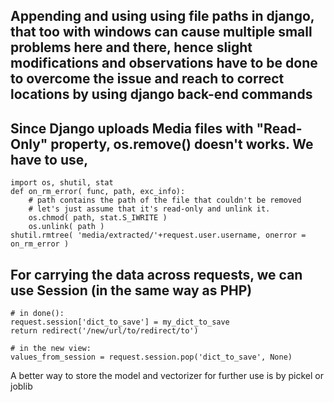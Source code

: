 ## Appending and using using file paths in django, that too with windows can cause multiple small problems here and there, hence slight modifications and observations have to be done to overcome the issue and reach to correct locations by using django back-end commands

## Since Django uploads Media files with "Read-Only" property, os.remove() doesn't works. We have to use,
```
import os, shutil, stat
def on_rm_error( func, path, exc_info):
    # path contains the path of the file that couldn't be removed
    # let's just assume that it's read-only and unlink it.
    os.chmod( path, stat.S_IWRITE )
    os.unlink( path )
shutil.rmtree( 'media/extracted/'+request.user.username, onerror = on_rm_error )
```
## For carrying the data across requests, we can use Session (in the same way as PHP)
```
# in done():
request.session['dict_to_save'] = my_dict_to_save
return redirect('/new/url/to/redirect/to')

# in the new view:
values_from_session = request.session.pop('dict_to_save', None)
```
A better way to store the model and vectorizer for further use is by pickel or joblib
